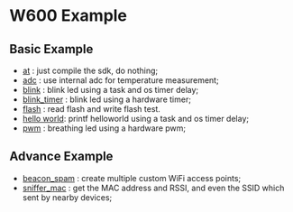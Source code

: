 # W600 Example 

## Basic Example

* [at](at) : just compile the sdk, do nothing;
* [adc](adc) : use internal adc for temperature measurement;
* [blink](blink) : blink led using a task and os timer delay;
* [blink_timer](blink_timer) : blink led using a hardware timer;
* [flash](flash) : read flash and write flash test.
* [hello world](helloworld): printf helloworld using a task and os timer delay;
* [pwm](pwm) : breathing led using a hardware pwm;

## Advance Example

* [beacon_spam](beacon_spam) : create multiple custom WiFi access points;
* [sniffer_mac](sniffer_mac) : get the MAC address and RSSI, and even the SSID which sent by nearby devices;
